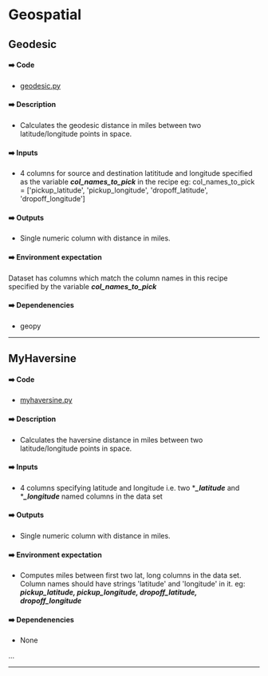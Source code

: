 # Geospatial

## Geodesic

#### ➡️ Code
- [geodesic.py](geodesic.py)

#### ➡️ Description
- Calculates the geodesic distance in miles between two latitude/longitude points in space.

#### ➡️ Inputs
- 4 columns for source and destination latititude and longitude specified as the variable ***col_names_to_pick*** in the recipe
eg: col_names_to_pick = ['pickup_latitude', 'pickup_longitude', 'dropoff_latitude', 'dropoff_longitude']


#### ➡️ Outputs
- Single numeric column with distance in miles. 

#### ➡️ Environment expectation
Dataset has columns which match the column names in this recipe specified by the variable ***col_names_to_pick***

#### ➡️ Dependenencies
- geopy

----

## MyHaversine

#### ➡️ Code
- [myhaversine.py](myhaversine.py)

#### ➡️ Description
- Calculates the haversine distance in miles between two latitude/longitude points in space.

#### ➡️ Inputs
- 4 columns specifying latitude and longitude i.e. two ****_latitude*** and ****_longitude*** named columns in the data set

#### ➡️ Outputs
- Single numeric column with distance in miles. 

#### ➡️ Environment expectation
- Computes miles between first two lat, long columns in the data set. Column names should have strings 'latitude' and 'longitude' in it.
 eg: ***pickup_latitude, pickup_longitude, dropoff_latitude, dropoff_longitude***

#### ➡️ Dependenencies
- None

...

----
